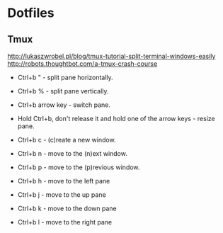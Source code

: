 # Dotfiles

## Tmux

http://lukaszwrobel.pl/blog/tmux-tutorial-split-terminal-windows-easily
http://robots.thoughtbot.com/a-tmux-crash-course

- Ctrl+b " - split pane horizontally.
- Ctrl+b % - split pane vertically.
- Ctrl+b arrow key - switch pane.
- Hold Ctrl+b, don't release it and hold one of the arrow keys - resize pane.
- Ctrl+b c - (c)reate a new window.
- Ctrl+b n - move to the (n)ext window.
- Ctrl+b p - move to the (p)revious window.

- Ctrl+b h - move to the left pane
- Ctrl+b j - move to the up pane
- Ctrl+b k - move to the down pane
- Ctrl+b l - move to the right pane

